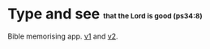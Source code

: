 # Type and see <sub><sub><sup><sup> that the Lord is good (ps34:8)</sup></sup></sub></sub>

Bible memorising app. [v1](https://tas.thisisnothome.com) and [v2](https://gla23.github.io/tas/).


